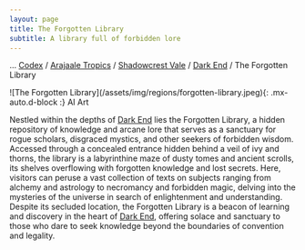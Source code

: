 ```yaml
---
layout: page
title: The Forgotten Library
subtitle: A library full of forbidden lore
---
```

<span class="breadcrumbs" markdown="1">... [Codex](/codex) / [Arajaale Tropics](/codex/regions/arajaale-tropics) / [Shadowcrest Vale](/codex/regions/shadowcrest-vale) / [Dark End](/codex/regions/dark-end) / The Forgotten Library</span>
<div class="position-placeholder" markdown="1">
![The Forgotten Library](/assets/img/regions/forgotten-library.jpeg){: .mx-auto.d-block :}
<span class="ai-img">AI Art</span>
</div>

Nestled within the depths of [Dark End](/codex/regions/dark-end) lies the Forgotten Library, a hidden repository of knowledge and arcane lore that serves as a sanctuary for rogue scholars, disgraced mystics, and other seekers of forbidden wisdom. Accessed through a concealed entrance hidden behind a veil of ivy and thorns, the library is a labyrinthine maze of dusty tomes and ancient scrolls, its shelves overflowing with forgotten knowledge and lost secrets. Here, visitors can peruse a vast collection of texts on subjects ranging from alchemy and astrology to necromancy and forbidden magic, delving into the mysteries of the universe in search of enlightenment and understanding. Despite its secluded location, the Forgotten Library is a beacon of learning and discovery in the heart of [Dark End](/codex/regions/dark-end), offering solace and sanctuary to those who dare to seek knowledge beyond the boundaries of convention and legality.